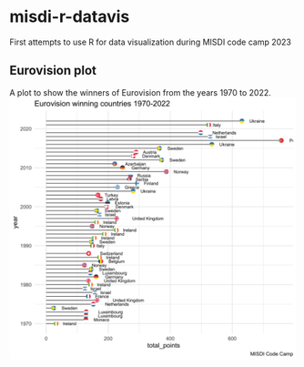 # misdi-r-datavis
First attempts to use R for data visualization during MISDI code camp 2023
## Eurovision plot
A plot to show the winners of Eurovision from the years 1970 to 2022.
![](winners_plot.png)
